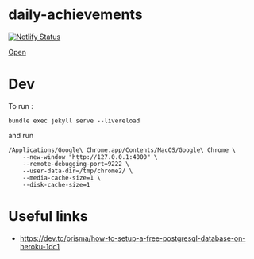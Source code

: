 # daily-achievements

[![Netlify Status](https://api.netlify.com/api/v1/badges/a5539525-5cdd-4bb6-990f-1b1e0ef8ad0a/deploy-status)](https://app.netlify.com/sites/daily-achievements/deploys)

[Open](https://daily-achievements.netlify.app/)

# Dev

To run : 

```
bundle exec jekyll serve --livereload
```

and run

```
/Applications/Google\ Chrome.app/Contents/MacOS/Google\ Chrome \
    --new-window "http://127.0.0.1:4000" \
    --remote-debugging-port=9222 \
    --user-data-dir=/tmp/chrome2/ \
    --media-cache-size=1 \
    --disk-cache-size=1
```


# Useful links

* https://dev.to/prisma/how-to-setup-a-free-postgresql-database-on-heroku-1dc1
